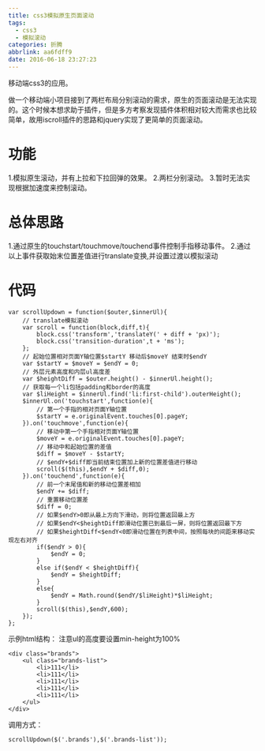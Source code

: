 ```yaml
---
title: css3模拟原生页面滚动
tags:
  - css3
  - 模拟滚动
categories: 折腾
abbrlink: aa6fdff9
date: 2016-06-18 23:27:23
---
```

移动端css3的应用。
<!-- more -->
做一个移动端小项目接到了两栏布局分别滚动的需求，原生的页面滚动是无法实现的。这个时候本想求助于插件，但是多方考察发现插件体积相对较大而需求也比较简单，故用iscroll插件的思路和jquery实现了更简单的页面滚动。

# 功能
1.模拟原生滚动，并有上拉和下拉回弹的效果。
2.两栏分别滚动。
3.暂时无法实现根据加速度来控制滚动。

# 总体思路
1.通过原生的touchstart/touchmove/touchend事件控制手指移动事件。
2.通过以上事件获取始末位置差值进行translate变换,并设置过渡以模拟滚动

# 代码
````
var scrollUpdown = function($outer,$innerUl){
	// translate模拟滚动
	var scroll = function(block,diff,t){
		block.css('transform','translateY(' + diff + 'px)');
		block.css('transition-duration',t + 'ms');
	};
	// 起始位置相对页面Y轴位置$startY 移动后$moveY 结束时$endY
	var $startY = $moveY = $endY = 0;
	// 外层元素高度和内层ul高度差
	var $heightDiff = $outer.height() - $innerUl.height();
	// 获取每一个li包括padding和border的高度
	var $liHeight = $innerUl.find('li:first-child').outerHeight();
	$innerUl.on('touchstart',function(e){
		// 第一个手指的相对页面Y轴位置
		$startY = e.originalEvent.touches[0].pageY;
	}).on('touchmove',function(e){
		// 移动中第一个手指相对页面Y轴位置
		$moveY = e.originalEvent.touches[0].pageY;
		// 移动中和起始位置的差值
		$diff = $moveY - $startY;
		// $endY+$diff即当前结束位置加上新的位置差值进行移动
		scroll($(this),$endY + $diff,0);
	}).on('touchend',function(e){
		// 前一个末尾值和新的移动位置差相加
		$endY += $diff;
		// 重置移动位置差
		$diff = 0;
		// 如果$endY>0即从最上方向下滑动，则将位置返回最上方
		// 如果$endY<$heightDiff即滑动位置已到最后一屏，则将位置返回最下方
		// 如果$heightDiff<$endY<0即滑动位置在列表中间，按照每块的间距来移动实现左右对齐
		if($endY > 0){
			$endY = 0;
		}
		else if($endY < $heightDiff){
			$endY = $heightDiff;
		}
		else{
			$endY = Math.round($endY/$liHeight)*$liHeight;
		}
		scroll($(this),$endY,600);
	});
};
````
示例html结构：
注意ul的高度要设置min-height为100%
````
<div class="brands">
	<ul class="brands-list">
		<li>111</li>
		<li>111</li>
		<li>111</li>
		<li>111</li>
		<li>111</li>
	</ul>
</div>
````
调用方式：
````
scrollUpdown($('.brands'),$('.brands-list'));
````